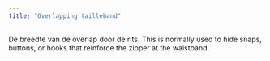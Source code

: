 ```yaml
---
title: "Overlapping tailleband"
---
```


De breedte van de overlap door de rits. This is normally used to hide snaps, buttons, or hooks that reinforce the zipper at the waistband.




